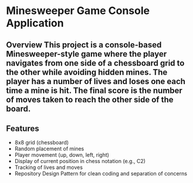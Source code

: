 # Minesweeper Game Console Application 
## Overview This project is a console-based Minesweeper-style game where the player navigates from one side of a chessboard grid to the other while avoiding hidden mines. The player has a number of lives and loses one each time a mine is hit. The final score is the number of moves taken to reach the other side of the board.
## Features 
- 8x8 grid (chessboard) 
- Random placement of mines 
- Player movement (up, down, left, right) 
- Display of current position in chess notation (e.g., C2) 
- Tracking of lives and moves 
- Repository Design Pattern for clean coding and separation of concerns